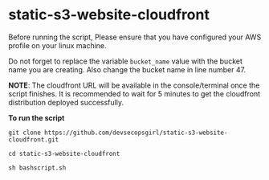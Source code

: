 # static-s3-website-cloudfront

Before running the script, Please ensure that you have configured your AWS profile on your linux machine.

Do not forget to replace the variable `bucket_name` value with the bucket name you are creating. Also change the bucket name in line number 47.

**NOTE**:
The cloudfront URL will be available in the console/terminal once the script finishes. It is recommended to wait for 5 minutes to get the cloudfront distribution deployed successfully.

**To run the script**

`git clone https://github.com/devsecopsgirl/static-s3-website-cloudfront.git`

`cd static-s3-website-cloudfront`

`sh bashscript.sh`
